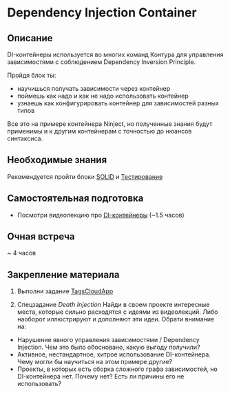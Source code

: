 # Dependency Injection Container

## Описание

DI-контейнеры используется во многих команд Контура для управления зависимостями с соблюдением Dependency Inversion Principle.

Пройдя блок ты:

- научишься получать зависимости через контейнер
- поймешь как надо и как не надо использовать контейнер
- узнаешь как конфигурировать контейнер для зависимостей разных типов

Все это на примере контейнера Ninject, но полученные знания будут применимы и к другим контейнерам с точностью до нюансов синтаксиса.


## Необходимые знания

Рекомендуется пройти блоки [SOLID](https://github.com/kontur-csharper/solid-design) и [Тестирование](https://github.com/kontur-csharper/testing)


## Самостоятельная подготовка

- Посмотри видеолекцию про [DI-контейнеры](https://ulearn.me/Course/cs2/Probliematika_69a66629-787b-4ef6-932b-25bafe6a4467) (~1.5 часов)


## Очная встреча

~ 4 часов


## Закрепление материала

1. Выполни задание [TagsCloudApp](TagsCloudApp)

2. Спецзадание _Death Injection_
  Найди в своем проекте интересные места, которые сильно расходятся с идеями из видеолекций. Либо наоборот иллюстрируют и дополняют эти   идеи. Обрати внимание на:
  - Нарушение явного управления зависимостями / Dependency Injection. Чем это было обосновано, какую выгоду получили?
  - Активное, нестандартное, хитрое использование DI-контейнера. Чему могли бы научиться на этом примере другие?
  - Проекты, в которых есть сборка сложного графа зависимостей, но DI-контейнера нет. Почему нет? Есть ли причины его не использовать?
